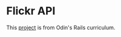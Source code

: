 # Flickr API

This [project](https://www.theodinproject.com/paths/full-stack-ruby-on-rails/courses/ruby-on-rails/lessons/flickr-api) is from Odin's Rails curriculum.
